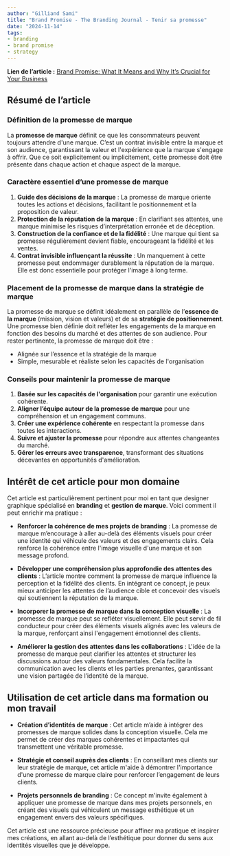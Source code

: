 ```yaml
---
author: "Gilliand Sami"
title: "Brand Promise - The Branding Journal - Tenir sa promesse"
date: "2024-11-14"
tags: 
- branding
- brand promise
- strategy
---
```


**Lien de l’article :** [Brand Promise: What It Means and Why It’s Crucial for Your Business](https://www.thebrandingjournal.com/2024/10/brand-promise/)

## Résumé de l’article

### Définition de la promesse de marque

La **promesse de marque** définit ce que les consommateurs peuvent toujours attendre d'une marque. C’est un contrat invisible entre la marque et son audience, garantissant la valeur et l'expérience que la marque s'engage à offrir. Que ce soit explicitement ou implicitement, cette promesse doit être présente dans chaque action et chaque aspect de la marque.

### Caractère essentiel d’une promesse de marque

1. **Guide des décisions de la marque** : La promesse de marque oriente toutes les actions et décisions, facilitant le positionnement et la proposition de valeur.
2. **Protection de la réputation de la marque** : En clarifiant ses attentes, une marque minimise les risques d’interprétation erronée et de déception.
3. **Construction de la confiance et de la fidélité** : Une marque qui tient sa promesse régulièrement devient fiable, encourageant la fidélité et les ventes.
4. **Contrat invisible influençant la réussite** : Un manquement à cette promesse peut endommager durablement la réputation de la marque. Elle est donc essentielle pour protéger l'image à long terme.

### Placement de la promesse de marque dans la stratégie de marque

La promesse de marque se définit idéalement en parallèle de l’**essence de la marque** (mission, vision et valeurs) et de sa **stratégie de positionnement**. Une promesse bien définie doit refléter les engagements de la marque en fonction des besoins du marché et des attentes de son audience. Pour rester pertinente, la promesse de marque doit être :

- Alignée sur l’essence et la stratégie de la marque
- Simple, mesurable et réaliste selon les capacités de l'organisation

### Conseils pour maintenir la promesse de marque

1. **Basée sur les capacités de l'organisation** pour garantir une exécution cohérente.
2. **Aligner l’équipe autour de la promesse de marque** pour une compréhension et un engagement communs.
3. **Créer une expérience cohérente** en respectant la promesse dans toutes les interactions.
4. **Suivre et ajuster la promesse** pour répondre aux attentes changeantes du marché.
5. **Gérer les erreurs avec transparence**, transformant des situations décevantes en opportunités d'amélioration.

## Intérêt de cet article pour mon domaine

Cet article est particulièrement pertinent pour moi en tant que designer graphique spécialisé en **branding** et **gestion de marque**. Voici comment il peut enrichir ma pratique :

- **Renforcer la cohérence de mes projets de branding** : La promesse de marque m’encourage à aller au-delà des éléments visuels pour créer une identité qui véhicule des valeurs et des engagements clairs. Cela renforce la cohérence entre l'image visuelle d'une marque et son message profond.

- **Développer une compréhension plus approfondie des attentes des clients** : L’article montre comment la promesse de marque influence la perception et la fidélité des clients. En intégrant ce concept, je peux mieux anticiper les attentes de l’audience cible et concevoir des visuels qui soutiennent la réputation de la marque.

- **Incorporer la promesse de marque dans la conception visuelle** : La promesse de marque peut se refléter visuellement. Elle peut servir de fil conducteur pour créer des éléments visuels alignés avec les valeurs de la marque, renforçant ainsi l'engagement émotionnel des clients.

- **Améliorer la gestion des attentes dans les collaborations** : L'idée de la promesse de marque peut clarifier les attentes et structurer les discussions autour des valeurs fondamentales. Cela facilite la communication avec les clients et les parties prenantes, garantissant une vision partagée de l’identité de la marque.

## Utilisation de cet article dans ma formation ou mon travail

- **Création d’identités de marque** : Cet article m’aide à intégrer des promesses de marque solides dans la conception visuelle. Cela me permet de créer des marques cohérentes et impactantes qui transmettent une véritable promesse.

- **Stratégie et conseil auprès des clients** : En conseillant mes clients sur leur stratégie de marque, cet article m'aide à démontrer l'importance d'une promesse de marque claire pour renforcer l’engagement de leurs clients.

- **Projets personnels de branding** : Ce concept m'invite également à appliquer une promesse de marque dans mes projets personnels, en créant des visuels qui véhiculent un message esthétique et un engagement envers des valeurs spécifiques.

Cet article est une ressource précieuse pour affiner ma pratique et inspirer mes créations, en allant au-delà de l’esthétique pour donner du sens aux identités visuelles que je développe.
